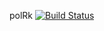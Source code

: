polRk [![Build Status](https://travis-ci.com/polRk/boilerplate.svg?branch=master)](https://travis-ci.com/polRk/boilerplate)